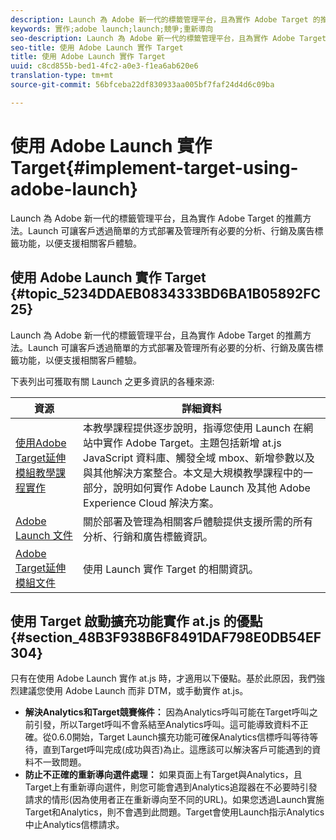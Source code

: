 ```yaml
---
description: Launch 為 Adobe 新一代的標籤管理平台，且為實作 Adobe Target 的推薦方法。Launch 可讓客戶透過簡單的方式部署及管理所有必要的分析、行銷及廣告標籤功能，以便支援相關客戶體驗。
keywords: 實作;adobe launch;launch;競爭;重新導向
seo-description: Launch 為 Adobe 新一代的標籤管理平台，且為實作 Adobe Target 的推薦方法。Launch 可讓客戶透過簡單的方式部署及管理所有必要的分析、行銷及廣告標籤功能，以便支援相關客戶體驗。
seo-title: 使用 Adobe Launch 實作 Target
title: 使用 Adobe Launch 實作 Target
uuid: c8cd855b-bed1-4fc2-a0e3-f1ea6ab620e6
translation-type: tm+mt
source-git-commit: 56bfceba22df830933aa005bf7faf24d4d6c09ba

---
```



# 使用 Adobe Launch 實作 Target{#implement-target-using-adobe-launch}

Launch 為 Adobe 新一代的標籤管理平台，且為實作 Adobe Target 的推薦方法。Launch 可讓客戶透過簡單的方式部署及管理所有必要的分析、行銷及廣告標籤功能，以便支援相關客戶體驗。

## 使用 Adobe Launch 實作 Target {#topic_5234DDAEB0834333BD6BA1B05892FC25}

Launch 為 Adobe 新一代的標籤管理平台，且為實作 Adobe Target 的推薦方法。Launch 可讓客戶透過簡單的方式部署及管理所有必要的分析、行銷及廣告標籤功能，以便支援相關客戶體驗。

下表列出可獲取有關 Launch 之更多資訊的各種來源:

| 資源 | 詳細資料 |
|--- |--- |
| [使用Adobe Target延伸模組教學課程實作](https://docs.adobe.com/content/help/en/experience-cloud/implementing-in-websites-with-launch/implement-solutions/target.html) | 本教學課程提供逐步說明，指導您使用 Launch 在網站中實作 Adobe Target。主題包括新增 at.js JavaScript 資料庫、觸發全域 mbox、新增參數以及與其他解決方案整合。本文是大規模教學課程中的一部分，說明如何實作 Adobe Launch 及其他 Adobe Experience Cloud 解決方案。 |
| [Adobe Launch 文件](https://docs.adobe.com/content/help/en/launch/using/intro/get-started/quick-start.html) | 關於部署及管理為相關客戶體驗提供支援所需的所有分析、行銷和廣告標籤資訊。 |
| [Adobe Target延伸模組文件](https://docs.adobe.com/content/help/en/launch/using/extensions-ref/adobe-extension/target-extension/overview.html) | 使用 Launch 實作 Target 的相關資訊。 |

## 使用 Target 啟動擴充功能實作 at.js 的優點 {#section_48B3F938B6F8491DAF798E0DB54EF304}

只有在使用 Adobe Launch 實作 at.js 時，才適用以下優點。基於此原因，我們強烈建議您使用 Adobe Launch 而非 DTM，或手動實作 at.js。

* **解決Analytics和Target競賽條件：** 因為Analytics呼叫可能在Target呼叫之前引發，所以Target呼叫不會系結至Analytics呼叫。這可能導致資料不正確。從0.6.0開始，Target Launch擴充功能可確保Analytics信標呼叫等待等待，直到Target呼叫完成(成功與否)為止。這應該可以解決客戶可能遇到的資料不一致問題。
* **防止不正確的重新導向選件處理：** 如果頁面上有Target與Analytics，且Target上有重新導向選件，則您可能會遇到Analytics追蹤器在不必要時引發請求的情形(因為使用者正在重新導向至不同的URL)。如果您透過Launch實施Target和Analytics，則不會遇到此問題。Target會使用Launch指示Analytics中止Analytics信標請求。
